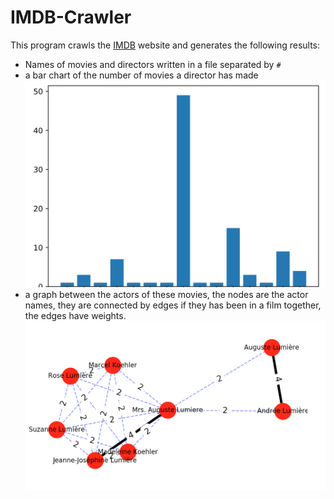 # IMDB-Crawler

This program crawls the [IMDB](https://www.imdb.com/) website and generates the following results:

* Names of movies and directors written in a file separated by `#`
* a bar chart of the number of movies a director has made  
![bar](results/2.png)
* a graph between the actors of these movies, the nodes are the actor names, they are connected by edges if they has been in a film together, the edges have weights.  
![graph](results/1.png)
